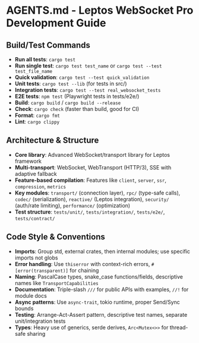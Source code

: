 # AGENTS.md - Leptos WebSocket Pro Development Guide

## Build/Test Commands

- **Run all tests**: `cargo test`
- **Run single test**: `cargo test test_name` or `cargo test --test test_file_name`
- **Quick validation**: `cargo test --test quick_validation`
- **Unit tests**: `cargo test --lib` (for tests in src/)
- **Integration tests**: `cargo test --test real_websocket_tests`
- **E2E tests**: `npm test` (Playwright tests in tests/e2e/)
- **Build**: `cargo build` / `cargo build --release`
- **Check**: `cargo check` (faster than build, good for CI)
- **Format**: `cargo fmt`
- **Lint**: `cargo clippy`

## Architecture & Structure

- **Core library**: Advanced WebSocket/transport library for Leptos framework
- **Multi-transport**: WebSocket, WebTransport (HTTP/3), SSE with adaptive fallback
- **Feature-based compilation**: Features like `client`, `server`, `ssr`, `compression`, `metrics`
- **Key modules**: `transport/` (connection layer), `rpc/` (type-safe calls), `codec/` (serialization), `reactive/` (Leptos integration), `security/` (auth/rate limiting), `performance/` (optimization)
- **Test structure**: `tests/unit/`, `tests/integration/`, `tests/e2e/`, `tests/contract/`

## Code Style & Conventions

- **Imports**: Group std, external crates, then internal modules; use specific imports not globs
- **Error handling**: Use `thiserror` with context-rich errors, `#[error(transparent)]` for chaining
- **Naming**: PascalCase types, snake_case functions/fields, descriptive names like `TransportCapabilities`
- **Documentation**: Triple-slash `///` for public APIs with examples, `//!` for module docs
- **Async patterns**: Use `async-trait`, tokio runtime, proper Send/Sync bounds
- **Testing**: Arrange-Act-Assert pattern, descriptive test names, separate unit/integration tests
- **Types**: Heavy use of generics, serde derives, `Arc<Mutex<>>` for thread-safe sharing
